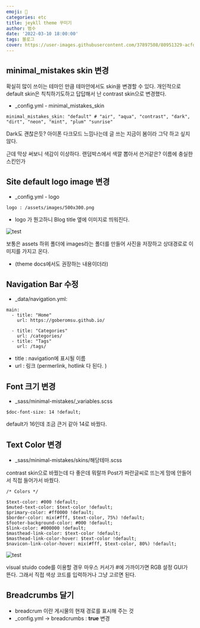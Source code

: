 ```yaml
---
emoji: 🏃
categories: etc
title: jeykll theme 꾸미기
author: 범수
date: '2022-03-10 18:00:00'
tags: 블로그
cover: https://user-images.githubusercontent.com/37897508/80951329-acfd1e80-8e32-11ea-9590-88a98c185688.png
---
```


## minimal_mistakes skin 변경

확실히 많이 쓰이는 테마인 만큼 테마안에서도 skin을 변경할 수 있다.
개인적으로 default skin은 칙칙하기도하고 답답해서 난 contrast skin으로 변경했다.

- \_config.yml - minimal_mistakes_skin

```
minimal_mistakes_skin: "default" # "air", "aqua", "contrast", "dark", "dirt", "neon", "mint", "plum" "sunrise"
```

Dark도 괜찮은듯? 아이폰 다크모드 느낌나는데 글 쓰는 지금이 봄이라 그닥 하고 싶지 않다.

근데 막상 써보니 색감이 이상하다. 랜덤박스에서 색깔 뽑아서 쓴거같은? 이름에 충실한 스킨인가

## Site default logo image 변경

- \_config.yml - logo

```
logo : /assets/images/500x300.png
```

- logo 가 뭔고하니 Blog title 옆에 이미지로 띄워진다.

![test](https://user-images.githubusercontent.com/37897508/78419499-447b2000-7681-11ea-9b9b-8353098b52c7.jpg)

보통은 assets 하위 폴더에 images라는 폴더를 만들어 사진을 저장하고 상대경로로 이미지를 가지고 온다.

- (theme docs에서도 권장하는 내용이더라)

## Navigation Bar 수정

- \_data/navigation.yml:

```
main:
  - title: "Home"
    url: https://goberomsu.github.io/

  - title: "Categories"
    url: /categories/
  - title: "Tags"
    url: /tags/
```

- title : navigation에 표시될 이름
- url : 링크 (permerlink, hotlink 다 된다. )

## Font 크기 변경

- \_sass/minimal-mistakes/\_variables.scss

```
$doc-font-size: 14 !default;
```

default가 16인데 조금 큰거 같아 14로 바꿨다.

## Text Color 변경

- \_sass/minimal-mistakes/skins/해당테마.scss

contrast skin으로 바꿨는데 다 좋은데 뭐랄까 Post가 파란글씨로 뜨는게 맘에 안들어서 직접 들어가서 바꿨다.

```
/* Colors */

$text-color: #000 !default;
$muted-text-color: $text-color !default;
$primary-color: #ff0000 !default;
$border-color: mix(#fff, $text-color, 75%) !default;
$footer-background-color: #000 !default;
$link-color: #000000 !default;
$masthead-link-color: $text-color !default;
$masthead-link-color-hover: $text-color !default;
$navicon-link-color-hover: mix(#fff, $text-color, 80%) !default;

```

![test](https://user-images.githubusercontent.com/37897508/78421354-e99df480-7691-11ea-826c-45caa0f47d63.JPG)

visual stuido code를 이용할 경우 마우스 커서가 #에 가까이가면 RGB 설정 GUI가 뜬다.
그래서 직접 색상 코드를 입력하거나 그냥 고르면 된다.

## Breadcrumbs 달기

- breadcrum 이란 게시물의 현재 경로를 표시해 주는 것
- \_config.yml -> breadcrumbs : **true** 변경
